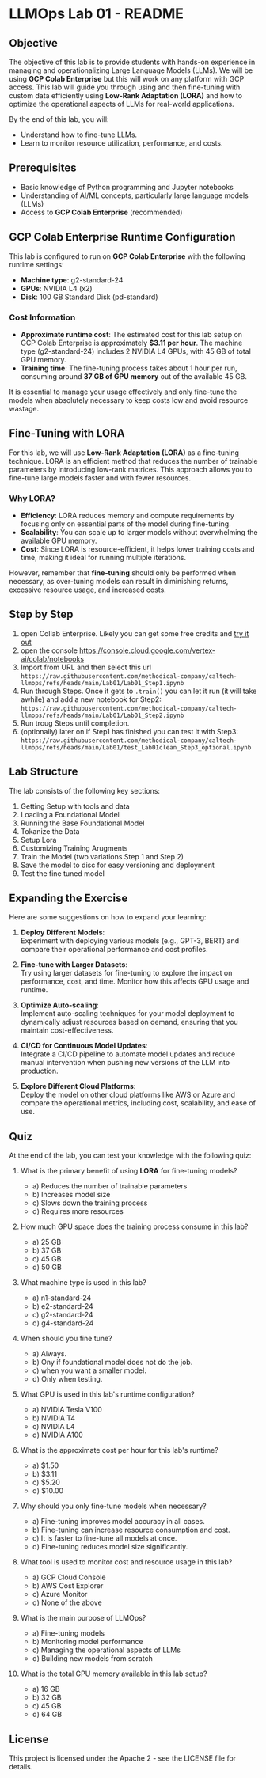 # LLMOps Lab 01 - README

## Objective
The objective of this lab is to provide students with hands-on experience in managing and operationalizing Large Language Models (LLMs). We will be using **GCP Colab Enterprise** but this will work on any platform with GCP access. This lab will guide you through using and then fine-tuning with custom data efficiently using **Low-Rank Adaptation (LORA)** and how to optimize the operational aspects of LLMs for real-world applications.

By the end of this lab, you will:
- Understand how to fine-tune LLMs.
- Learn to monitor resource utilization, performance, and costs.


## Prerequisites

- Basic knowledge of Python programming and Jupyter notebooks
- Understanding of AI/ML concepts, particularly large language models (LLMs)
- Access to **GCP Colab Enterprise** (recommended)

## GCP Colab Enterprise Runtime Configuration

This lab is configured to run on **GCP Colab Enterprise** with the following runtime settings:

- **Machine type**: g2-standard-24
- **GPUs**: NVIDIA L4 (x2)
- **Disk**: 100 GB Standard Disk (pd-standard)

### Cost Information
- **Approximate runtime cost**: The estimated cost for this lab setup on GCP Colab Enterprise is approximately **$3.11 per hour**. The machine type (g2-standard-24) includes 2 NVIDIA L4 GPUs, with 45 GB of total GPU memory.
- **Training time**: The fine-tuning process takes about 1 hour per run, consuming around **37 GB of GPU memory** out of the available 45 GB.

It is essential to manage your usage effectively and only fine-tune the models when absolutely necessary to keep costs low and avoid resource wastage.

## Fine-Tuning with LORA

For this lab, we will use **Low-Rank Adaptation (LORA)** as a fine-tuning technique. LORA is an efficient method that reduces the number of trainable parameters by introducing low-rank matrices. This approach allows you to fine-tune large models faster and with fewer resources.

### Why LORA?

- **Efficiency**: LORA reduces memory and compute requirements by focusing only on essential parts of the model during fine-tuning.
- **Scalability**: You can scale up to larger models without overwhelming the available GPU memory.
- **Cost**: Since LORA is resource-efficient, it helps lower training costs and time, making it ideal for running multiple iterations.

However, remember that **fine-tuning** should only be performed when necessary, as over-tuning models can result in diminishing returns, excessive resource usage, and increased costs.

## Step by Step

1. open Collab Enterprise. Likely you can get some free credits and [try it out](https://cloud.google.com/colab/pricing)
2. open the console https://console.cloud.google.com/vertex-ai/colab/notebooks
3. Import from URL and then select this url
   ```https://raw.githubusercontent.com/methodical-company/caltech-llmops/refs/heads/main/Lab01/Lab01_Step1.ipynb   ```
4. Run through Steps. Once it gets to `.train()` you can let it run (it will take awhile) and add a new notebook for Step2:
   ```https://raw.githubusercontent.com/methodical-company/caltech-llmops/refs/heads/main/Lab01/Lab01_Step2.ipynb ```
5. Run troug Steps until completion.
6. (optionally) later on if Step1 has finished you can test it with Step3:
   ```https://raw.githubusercontent.com/methodical-company/caltech-llmops/refs/heads/main/Lab01/test_Lab01clean_Step3_optional.ipynb```

   

## Lab Structure

The lab consists of the following key sections:

1. Getting Setup with tools and data
2. Loading a Foundational Model
3. Running the Base Foundational Model
4. Tokanize the Data
5. Setup Lora
6. Customizing Training Arugments
7. Train the Model (two variations Step 1 and Step 2)
8. Save the model to disc for easy versioning and deployment
9. Test the fine tuned model

## Expanding the Exercise

Here are some suggestions on how to expand your learning:

1. **Deploy Different Models**:  
   Experiment with deploying various models (e.g., GPT-3, BERT) and compare their operational performance and cost profiles.

2. **Fine-tune with Larger Datasets**:  
   Try using larger datasets for fine-tuning to explore the impact on performance, cost, and time. Monitor how this affects GPU usage and runtime.

3. **Optimize Auto-scaling**:  
   Implement auto-scaling techniques for your model deployment to dynamically adjust resources based on demand, ensuring that you maintain cost-effectiveness.

4. **CI/CD for Continuous Model Updates**:  
   Integrate a CI/CD pipeline to automate model updates and reduce manual intervention when pushing new versions of the LLM into production.

5. **Explore Different Cloud Platforms**:  
   Deploy the model on other cloud platforms like AWS or Azure and compare the operational metrics, including cost, scalability, and ease of use.



## Quiz

At the end of the lab, you can test your knowledge with the following quiz:

1. What is the primary benefit of using **LORA** for fine-tuning models?
    - a) Reduces the number of trainable parameters
    - b) Increases model size
    - c) Slows down the training process
    - d) Requires more resources

2. How much GPU space does the training process consume in this lab?
    - a) 25 GB
    - b) 37 GB
    - c) 45 GB
    - d) 50 GB

3. What machine type is used in this lab?
    - a) n1-standard-24
    - b) e2-standard-24
    - c) g2-standard-24
    - d) g4-standard-24

4. When should you fine tune?
    - a) Always.
    - b) Ony if foundational model does not do the job.
    - c) when you want a smaller model.
    - d) Only when testing.

5. What GPU is used in this lab's runtime configuration?
    - a) NVIDIA Tesla V100
    - b) NVIDIA T4
    - c) NVIDIA L4
    - d) NVIDIA A100

6. What is the approximate cost per hour for this lab's runtime?
    - a) $1.50
    - b) $3.11
    - c) $5.20
    - d) $10.00

7. Why should you only fine-tune models when necessary?
    - a) Fine-tuning improves model accuracy in all cases.
    - b) Fine-tuning can increase resource consumption and cost.
    - c) It is faster to fine-tune all models at once.
    - d) Fine-tuning reduces model size significantly.

8. What tool is used to monitor cost and resource usage in this lab?
    - a) GCP Cloud Console
    - b) AWS Cost Explorer
    - c) Azure Monitor
    - d) None of the above

9. What is the main purpose of LLMOps?
    - a) Fine-tuning models
    - b) Monitoring model performance
    - c) Managing the operational aspects of LLMs
    - d) Building new models from scratch

10. What is the total GPU memory available in this lab setup?
    - a) 16 GB
    - b) 32 GB
    - c) 45 GB
    - d) 64 GB

## License
This project is licensed under the Apache 2 - see the LICENSE file for details.

